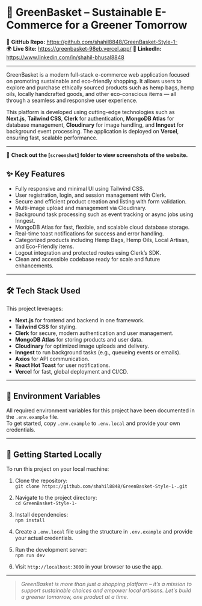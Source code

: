 # 🌿 GreenBasket – Sustainable E-Commerce for a Greener Tomorrow

🔗 **GitHub Repo:** https://github.com/shahil8848/GreenBasket-Style-1-  
🌍 **Live Site:** https://greenbasket-98eb.vercel.app/
👤 **LinkedIn:** https://www.linkedin.com/in/shahil-bhusal8848  

---

GreenBasket is a modern full-stack e-commerce web application focused on promoting sustainable and eco-friendly shopping. It allows users to explore and purchase ethically sourced products such as hemp bags, hemp oils, locally handcrafted goods, and other eco-conscious items — all through a seamless and responsive user experience.

This platform is developed using cutting-edge technologies such as **Next.js**, **Tailwind CSS**, **Clerk** for authentication, **MongoDB Atlas** for database management, **Cloudinary** for image handling, and **Inngest** for background event processing. The application is deployed on **Vercel**, ensuring fast, scalable performance.

---
📸 **Check out the [`screenshot`] folder to view screenshots of the website.**

## ✨ Key Features

- Fully responsive and minimal UI using Tailwind CSS.
- User registration, login, and session management with Clerk.
- Secure and efficient product creation and listing with form validation.
- Multi-image upload and management via Cloudinary.
- Background task processing such as event tracking or async jobs using Inngest.
- MongoDB Atlas for fast, flexible, and scalable cloud database storage.
- Real-time toast notifications for success and error handling.
- Categorized products including Hemp Bags, Hemp Oils, Local Artisan, and Eco-Friendly items.
- Logout integration and protected routes using Clerk’s SDK.
- Clean and accessible codebase ready for scale and future enhancements.

---

## 🛠️ Tech Stack Used

This project leverages:

- **Next.js** for frontend and backend in one framework.
- **Tailwind CSS** for styling.
- **Clerk** for secure, modern authentication and user management.
- **MongoDB Atlas** for storing products and user data.
- **Cloudinary** for optimized image uploads and delivery.
- **Inngest** to run background tasks (e.g., queueing events or emails).
- **Axios** for API communication.
- **React Hot Toast** for user notifications.
- **Vercel** for fast, global deployment and CI/CD.

---

## 📁 Environment Variables

All required environment variables for this project have been documented in the `.env.example` file.  
To get started, copy `.env.example` to `.env.local` and provide your own credentials.

---

## 🚀 Getting Started Locally

To run this project on your local machine:

1. Clone the repository:  
   `git clone https://github.com/shahil8848/GreenBasket-Style-1-.git`

2. Navigate to the project directory:  
   `cd GreenBasket-Style-1-`

3. Install dependencies:  
   `npm install`

4. Create a `.env.local` file using the structure in `.env.example` and provide your actual credentials.

5. Run the development server:  
   `npm run dev`

6. Visit `http://localhost:3000` in your browser to use the app.

---

> _GreenBasket is more than just a shopping platform – it’s a mission to support sustainable choices and empower local artisans. Let's build a greener tomorrow, one product at a time._
